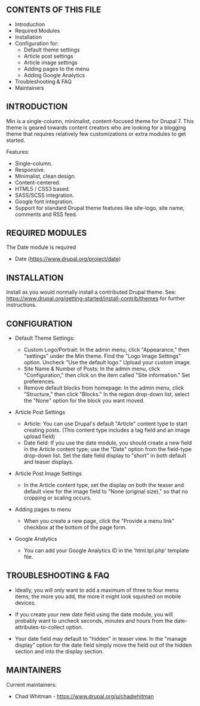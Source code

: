 CONTENTS OF THIS FILE
---------------------
* Introduction
* Required Modules
* Installation
* Configuration for:
	* Default theme settings
	* Article post settings
	* Article image settings
	* Adding pages to the menu
	* Adding Google Analytics
* Troubleshooting & FAQ
* Maintainers

INTRODUCTION
---------------------

Min is a single-column, minimalist, content-focused 
theme for Drupal 7. This theme is geared towards content 
creators who are looking for a blogging theme that requires 
relatively few customizations or extra modules to get started.

Features:
* Single-column.
* Responsive.
* Minimalist, clean design.
* Content-centered.
* HTML5 / CSS3 based.
* SASS/SCSS integration.
* Google font integration.
* Support for standard Drupal theme features like 
  site-logo, site name, comments and RSS feed.

REQUIRED MODULES
---------------------

The Date module is required
  * Date (https://www.drupal.org/project/date)

INSTALLATION
---------------------

Install as you would normally install a contributed Drupal theme. See:
https://www.drupal.org/getting-started/install-contrib/themes for further
instructions.


CONFIGURATION
---------------------

* Default Theme Settings:
  * Custom Logo/Portrait: In the admin menu, click "Appearance," then "settings" 
    under the Min theme. Find the "Logo Image Settings" option. 
    Uncheck "Use the default logo." Upload your custom image.
  * Site Name & Number of Posts: In the admin menu, click "Configuration," 
    then click on the item called "Site information." Set preferences.
  * Remove default blocks from homepage: In the admin menu, click "Structure," 
    then click "Blocks." In the region drop-down list, select the "None" option
    for the block you want moved.

* Article Post Settings
  * Article: You can use Drupal's default "Article" content type to start 
    creating posts. (This content type includes a tag field and an image 
    upload field)
  * Date field: If you use the date module, you should create a new field 
    in the Article content type; use the "Date" option from the field-type 
    drop-down list. Set the date field display to "short" in both default 
    and teaser displays.
  
* Article Post Image Settings
  * In the Article content type, set the display on both the teaser and 
    default view for the image field to "None (original size)," so that 
    no cropping or scaling occurs.

* Adding pages to menu
  * When you create a new page, click the "Provide a menu link" checkbox at the 
    bottom of the page form.

* Google Analytics
  * You can add your Google Analytics ID in the 'html.tpl.php' template file.

TROUBLESHOOTING & FAQ
---------------------

* Ideally, you will only want to add a maximum of three to four menu items;
  the more you add, the more it might look squished on mobile devices.

* If you create your new date field using the date module, you will probably 
  want to uncheck seconds, minutes and hours from the 
  date-attributes-to-collect option.
  
* Your date field may default to "hidden" in teaser view. In 
  the "manage display" option for the date field simply move the field out of 
  the hidden section and into the display section.
  
MAINTAINERS
---------------------

Current maintainers:
* Chad Whitman - https://www.drupal.org/u/chadwhitman
